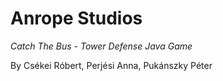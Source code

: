 # **Anrope Studios**

*Catch The Bus - Tower Defense Java Game*

By Csékei Róbert, Perjési Anna, Pukánszky Péter